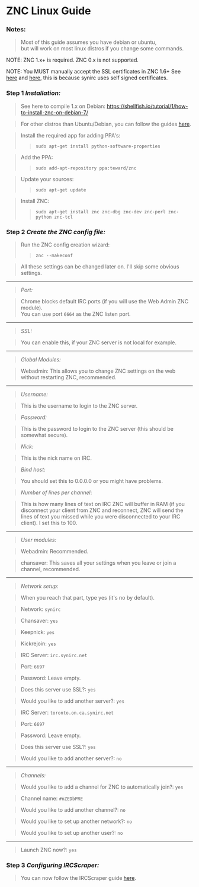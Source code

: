 ZNC Linux Guide
===============

### Notes:
>Most of this guide assumes you have debian or ubuntu,  
but will work on most linux distros if you change some commands.

NOTE: ZNC 1.x+ is required. ZNC 0.x is not supported.

NOTE: You MUST manually accept the SSL certificates in ZNC 1.6+ See [here](http://forums.nzedb.com/index.php?topic=1471.msg11211#msg11211) and [here](http://forums.nzedb.com/index.php?topic=1471.msg11212#msg11212), this is because synirc uses self signed certificates.

### Step 1 *Installation:*

>See here to compile 1.x on Debian: https://shellfish.io/tutorial/1/how-to-install-znc-on-debian-7/

>For other distros than Ubuntu/Debian, you can follow the guides [here](http://wiki.znc.in/Installation).

>Install the required app for adding PPA's:
>>`sudo apt-get install python-software-properties`

>Add the PPA:
>>`sudo add-apt-repository ppa:teward/znc`

>Update your sources:
>>`sudo apt-get update`

>Install ZNC:
>>`sudo apt-get install znc znc-dbg znc-dev znc-perl znc-python znc-tcl`

### Step 2 *Create the ZNC config file:*

>Run the ZNC config creation wizard:
>>`znc --makeconf`

>All these settings can be changed later on. I'll skip some obvious settings.

---

>*Port:*

>Chrome blocks default IRC ports (if you will use the Web Admin ZNC module).  
You can use port `6664` as the ZNC listen port.

---

>*SSL:*

>You can enable this, if your ZNC server is not local for example.

---

>*Global Modules:*

>Webadmin: This allows you to change ZNC settings on the web without restarting ZNC, recommended.

---

>*Username:*

>This is the username to login to the ZNC server.

>*Password:*

>This is the password to login to the ZNC server (this should be somewhat secure).

>*Nick:*

>This is the nick name on IRC.

>*Bind host:*

>You should set this to 0.0.0.0 or you might have problems.

>*Number of lines per channel*:

>This is how many lines of text on IRC ZNC will buffer in RAM 
(if you disconnect your client from ZNC and reconnect, ZNC will send the lines of text you missed while you were disconnected to your IRC client). I set this to 100.

---

>*User modules:*

>Webadmin: Recommended.

>chansaver: This saves all your settings when you leave or join a channel, recommended.

---

>*Network setup:*

>When you reach that part, type yes (it's no by default).

>Network: `synirc`

>Chansaver: `yes`

>Keepnick: `yes`

>Kickrejoin: `yes`

>IRC Server: `irc.synirc.net`

>Port: `6697`

>Password: Leave empty.

>Does this server use SSL?: `yes`

>Would you like to add another server?: `yes`

>IRC Server: `toronto.on.ca.synirc.net`

>Port: `6697`

>Password: Leave empty.

>Does this server use SSL?: `yes`

>Would you like to add another server?: `no`

---

>*Channels:*

>Would you like to add a channel for ZNC to automatically join?: `yes`

>Channel name: `#nZEDbPRE`

>Would you like to add another channel?: `no`

>Would you like to set up another network?: `no`

>Would you like to set up another user?: `no`

---

>Launch ZNC now?: `yes`

### Step 3 *Configuring IRCScraper:*
>You can now follow the IRCScraper guide [here](https://github.com/nZEDb/nZEDb_Misc/tree/master/Guides/Various/IRCScraper/Guide.md).

